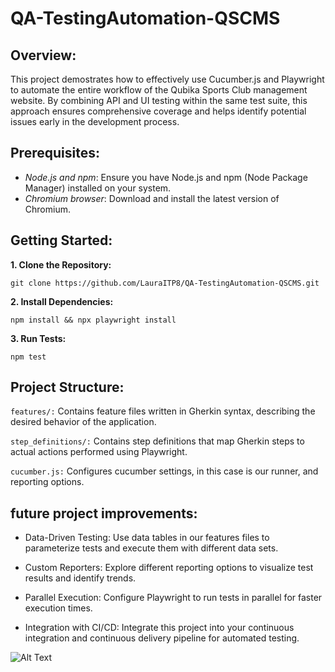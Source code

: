 
# QA-TestingAutomation-QSCMS

## Overview:

This project demostrates how to effectively use Cucumber.js and Playwright to automate the entire workflow of the Qubika Sports Club management website. By combining API and UI testing within the same test suite, this approach ensures comprehensive coverage and helps identify potential issues early in the development process.

## Prerequisites:
- _Node.js and npm_: Ensure you have Node.js and npm (Node Package Manager) installed on your system.
- _Chromium browser_: Download and install the latest version of Chromium.

## Getting Started:

**1. Clone the Repository:**

 ``` [Git] 
 git clone https://github.com/LauraITP8/QA-TestingAutomation-QSCMS.git
 ```
**2. Install Dependencies:**

 ```console 
 npm install && npx playwright install
 ```
**3. Run Tests:**
 ```console 
 npm test
 ```

## Project Structure:

`features/:` Contains feature files written in Gherkin syntax, describing the desired behavior of the application.

`step_definitions/:` Contains step definitions that map Gherkin steps to actual actions performed using Playwright.

`cucumber.js:` Configures cucumber settings, in this case is our runner, and reporting options.

## future project improvements:

* Data-Driven Testing: Use data tables in our features files to parameterize tests and execute them with different data sets.

* Custom Reporters: Explore different reporting options to visualize test results and identify trends.

* Parallel Execution: Configure Playwright to run tests in parallel for faster execution times.

* Integration with CI/CD: Integrate this project into your continuous integration and continuous delivery pipeline for automated testing.


![Alt Text](https://cdn.dribbble.com/users/3218310/screenshots/6526668/samolot_loop_2.gif)